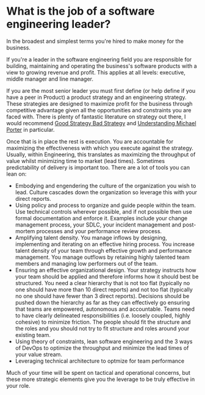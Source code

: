 # What is the job of a software engineering leader?

In the broadest and simplest terms you're hired to make money for the business.

If you're a leader in the software engineering field you are responsible for building, maintaining and operating the business's software products with a view to growing revenue and profit. This applies at all levels: executive, middle manager and line manager.

If you are the most senior leader you must first define (or help define if you have a peer in Product) a product strategy and an engineering strategy. These strategies are designed to maximize profit for the business through competitive advantage given all the opportunities and constraints you are faced with. There is plenty of fantastic literature on strategy out there, I would recommend [Good Strategy Bad Strategy](https://www.goodreads.com/book/show/11721966-good-strategy-bad-strategy) and [Understanding Michael Porter](https://www.goodreads.com/book/show/13263934-understanding-michael-porter) in particular.

Once that is in place the rest is execution. You are accountable for maximizing the effectiveness with which you execute against the strategy. Usually, within Engineering, this translates as maximizing the throughput of value whilst minimizing time to market (lead times). Sometimes predictability of delivery is important too. There are a lot of tools you can lean on:

- Embodying and engendering the culture of the organization you wish to lead. Culture cascades down the organization so leverage this with your direct reports.
- Using policy and process to organize and guide people within the team. Use technical controls wherever possible, and if not possible then use formal documentation and enforce it. Examples include your change management process, your SDLC, your incident management and post-mortem processes and your performance review process.
- Amplifying talent density. You manage inflows by designing, implementing and iterating on an effective hiring process. You increase talent density of your team through effective growth and performance management. You manage outflows by retaining highly talented team members and managing low performers out of the team.
- Ensuring an effective organizational design. Your strategy instructs how your team should be applied and therefore informs how it should best be structured. You need a clear hierarchy that is not too flat (typically no one should have more than 10 direct reports) and not too flat (typically no one should have fewer than 3 direct reports). Decisions should be pushed down the hierarchy as far as they can effectively go ensuring that teams are empowered, autonomous and accountable. Teams need to have clearly delineated responsibilities (i.e. loosely coupled, highly cohesive) to minimize friction. The people should fit the structure and the roles and you should not try to fit structure and roles around your existing team.
- Using theory of constraints, lean software engineering and the 3 ways of DevOps to optimize the throughput and minimize the lead times of your value stream.
- Leveraging technical architecture to optmize for team performance

Much of your time will be spent on tactical and operational concerns, but these more strategic elements give you the leverage to be truly effective in your role.
